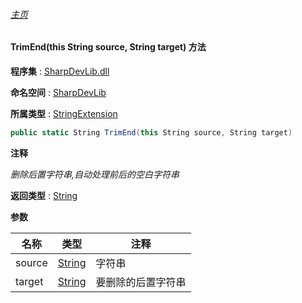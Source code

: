 ###### [主页](./Index.md "主页")

#### TrimEnd(this String source, String target) 方法

**程序集** : [SharpDevLib.dll](./SharpDevLib.assembly.md "SharpDevLib.dll")

**命名空间** : [SharpDevLib](./SharpDevLib.namespace.md "SharpDevLib")

**所属类型** : [StringExtension](./SharpDevLib.StringExtension.md "StringExtension")

``` csharp
public static String TrimEnd(this String source, String target)
```

**注释**

*删除后置字符串,自动处理前后的空白字符串*



**返回类型** : [String](https://learn.microsoft.com/en-us/dotnet/api/system.string "String")


**参数**

|名称|类型|注释|
|---|---|---|
|source|[String](https://learn.microsoft.com/en-us/dotnet/api/system.string "String")|字符串|
|target|[String](https://learn.microsoft.com/en-us/dotnet/api/system.string "String")|要删除的后置字符串|


